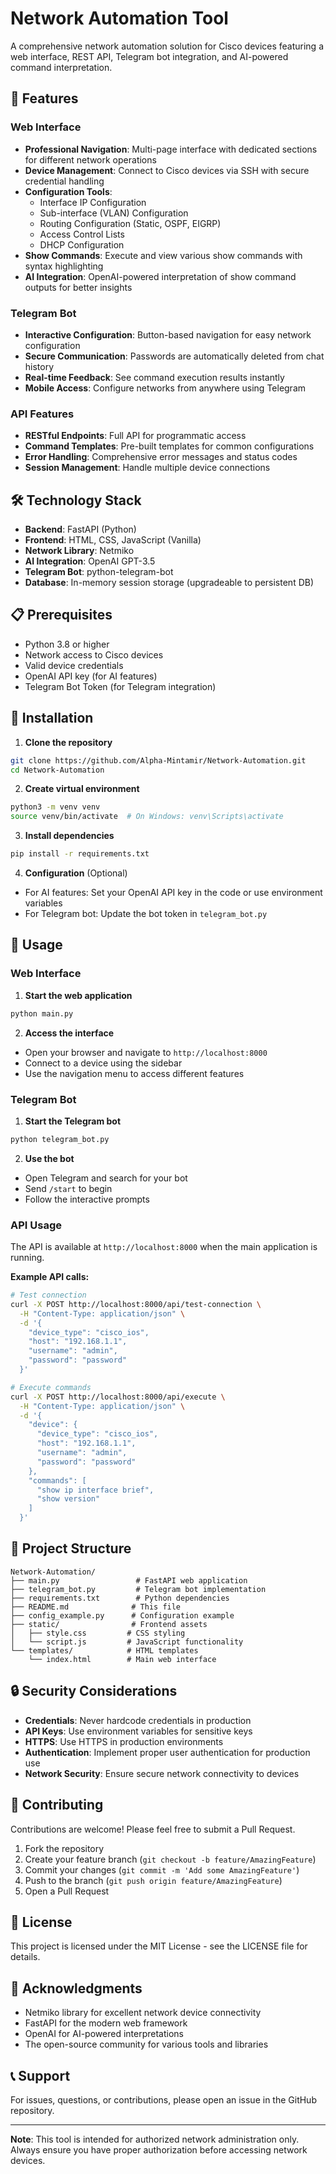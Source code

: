 # Network Automation Tool

A comprehensive network automation solution for Cisco devices featuring a web interface, REST API, Telegram bot integration, and AI-powered command interpretation.

## 🚀 Features

### Web Interface
- **Professional Navigation**: Multi-page interface with dedicated sections for different network operations
- **Device Management**: Connect to Cisco devices via SSH with secure credential handling
- **Configuration Tools**:
  - Interface IP Configuration
  - Sub-interface (VLAN) Configuration
  - Routing Configuration (Static, OSPF, EIGRP)
  - Access Control Lists
  - DHCP Configuration
- **Show Commands**: Execute and view various show commands with syntax highlighting
- **AI Integration**: OpenAI-powered interpretation of show command outputs for better insights

### Telegram Bot
- **Interactive Configuration**: Button-based navigation for easy network configuration
- **Secure Communication**: Passwords are automatically deleted from chat history
- **Real-time Feedback**: See command execution results instantly
- **Mobile Access**: Configure networks from anywhere using Telegram

### API Features
- **RESTful Endpoints**: Full API for programmatic access
- **Command Templates**: Pre-built templates for common configurations
- **Error Handling**: Comprehensive error messages and status codes
- **Session Management**: Handle multiple device connections

## 🛠️ Technology Stack

- **Backend**: FastAPI (Python)
- **Frontend**: HTML, CSS, JavaScript (Vanilla)
- **Network Library**: Netmiko
- **AI Integration**: OpenAI GPT-3.5
- **Telegram Bot**: python-telegram-bot
- **Database**: In-memory session storage (upgradeable to persistent DB)

## 📋 Prerequisites

- Python 3.8 or higher
- Network access to Cisco devices
- Valid device credentials
- OpenAI API key (for AI features)
- Telegram Bot Token (for Telegram integration)

## 🔧 Installation

1. **Clone the repository**
```bash
git clone https://github.com/Alpha-Mintamir/Network-Automation.git
cd Network-Automation
```

2. **Create virtual environment**
```bash
python3 -m venv venv
source venv/bin/activate  # On Windows: venv\Scripts\activate
```

3. **Install dependencies**
```bash
pip install -r requirements.txt
```

4. **Configuration** (Optional)
- For AI features: Set your OpenAI API key in the code or use environment variables
- For Telegram bot: Update the bot token in `telegram_bot.py`

## 🚀 Usage

### Web Interface

1. **Start the web application**
```bash
python main.py
```

2. **Access the interface**
- Open your browser and navigate to `http://localhost:8000`
- Connect to a device using the sidebar
- Use the navigation menu to access different features

### Telegram Bot

1. **Start the Telegram bot**
```bash
python telegram_bot.py
```

2. **Use the bot**
- Open Telegram and search for your bot
- Send `/start` to begin
- Follow the interactive prompts

### API Usage

The API is available at `http://localhost:8000` when the main application is running.

**Example API calls:**

```bash
# Test connection
curl -X POST http://localhost:8000/api/test-connection \
  -H "Content-Type: application/json" \
  -d '{
    "device_type": "cisco_ios",
    "host": "192.168.1.1",
    "username": "admin",
    "password": "password"
  }'

# Execute commands
curl -X POST http://localhost:8000/api/execute \
  -H "Content-Type: application/json" \
  -d '{
    "device": {
      "device_type": "cisco_ios",
      "host": "192.168.1.1",
      "username": "admin",
      "password": "password"
    },
    "commands": [
      "show ip interface brief",
      "show version"
    ]
  }'
```

## 📁 Project Structure

```
Network-Automation/
├── main.py                 # FastAPI web application
├── telegram_bot.py         # Telegram bot implementation
├── requirements.txt        # Python dependencies
├── README.md              # This file
├── config_example.py      # Configuration example
├── static/                # Frontend assets
│   ├── style.css         # CSS styling
│   └── script.js         # JavaScript functionality
└── templates/            # HTML templates
    └── index.html        # Main web interface
```

## 🔒 Security Considerations

- **Credentials**: Never hardcode credentials in production
- **API Keys**: Use environment variables for sensitive keys
- **HTTPS**: Use HTTPS in production environments
- **Authentication**: Implement proper user authentication for production use
- **Network Security**: Ensure secure network connectivity to devices

## 🤝 Contributing

Contributions are welcome! Please feel free to submit a Pull Request.

1. Fork the repository
2. Create your feature branch (`git checkout -b feature/AmazingFeature`)
3. Commit your changes (`git commit -m 'Add some AmazingFeature'`)
4. Push to the branch (`git push origin feature/AmazingFeature`)
5. Open a Pull Request

## 📄 License

This project is licensed under the MIT License - see the LICENSE file for details.

## 🙏 Acknowledgments

- Netmiko library for excellent network device connectivity
- FastAPI for the modern web framework
- OpenAI for AI-powered interpretations
- The open-source community for various tools and libraries

## 📞 Support

For issues, questions, or contributions, please open an issue in the GitHub repository.

---

**Note**: This tool is intended for authorized network administration only. Always ensure you have proper authorization before accessing network devices.